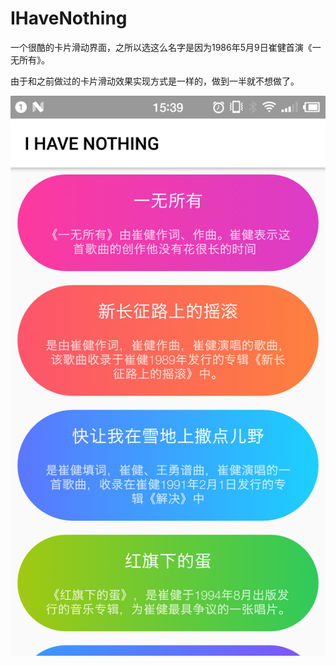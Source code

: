 # IHaveNothing
一个很酷的卡片滑动界面，之所以选这么名字是因为1986年5月9日崔健首演《一无所有》。

由于和之前做过的卡片滑动效果实现方式是一样的，做到一半就不想做了。


![图片](https://github.com/liaofuyou/IHaveNothing/blob/master/screenshot/Screenshot_2018-05-09-15-39-07-583_IHaveNothing.png)
